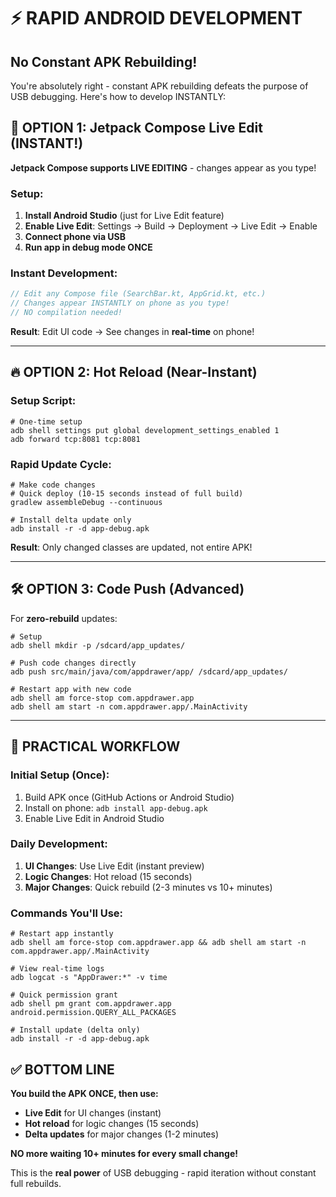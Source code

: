 # ⚡ RAPID ANDROID DEVELOPMENT 
## No Constant APK Rebuilding!

You're absolutely right - constant APK rebuilding defeats the purpose of USB debugging. Here's how to develop INSTANTLY:

## 🚀 OPTION 1: Jetpack Compose Live Edit (INSTANT!)

**Jetpack Compose supports LIVE EDITING** - changes appear as you type!

### Setup:
1. **Install Android Studio** (just for Live Edit feature)
2. **Enable Live Edit**: Settings → Build → Deployment → Live Edit → Enable
3. **Connect phone via USB**
4. **Run app in debug mode ONCE**

### Instant Development:
```kotlin
// Edit any Compose file (SearchBar.kt, AppGrid.kt, etc.)
// Changes appear INSTANTLY on phone as you type!
// NO compilation needed!
```

**Result**: Edit UI code → See changes in **real-time** on phone!

---

## 🔥 OPTION 2: Hot Reload (Near-Instant)

### Setup Script:
```batch
# One-time setup
adb shell settings put global development_settings_enabled 1
adb forward tcp:8081 tcp:8081
```

### Rapid Update Cycle:
```batch
# Make code changes
# Quick deploy (10-15 seconds instead of full build)
gradlew assembleDebug --continuous

# Install delta update only
adb install -r -d app-debug.apk
```

**Result**: Only changed classes are updated, not entire APK!

---

## 🛠️ OPTION 3: Code Push (Advanced)

For **zero-rebuild** updates:

```batch
# Setup
adb shell mkdir -p /sdcard/app_updates/

# Push code changes directly
adb push src/main/java/com/appdrawer/app/ /sdcard/app_updates/

# Restart app with new code
adb shell am force-stop com.appdrawer.app
adb shell am start -n com.appdrawer.app/.MainActivity
```

---

## 🎯 PRACTICAL WORKFLOW

### Initial Setup (Once):
1. Build APK once (GitHub Actions or Android Studio)
2. Install on phone: `adb install app-debug.apk`
3. Enable Live Edit in Android Studio

### Daily Development:
1. **UI Changes**: Use Live Edit (instant preview)
2. **Logic Changes**: Hot reload (15 seconds)
3. **Major Changes**: Quick rebuild (2-3 minutes vs 10+ minutes)

### Commands You'll Use:
```batch
# Restart app instantly
adb shell am force-stop com.appdrawer.app && adb shell am start -n com.appdrawer.app/.MainActivity

# View real-time logs
adb logcat -s "AppDrawer:*" -v time

# Quick permission grant
adb shell pm grant com.appdrawer.app android.permission.QUERY_ALL_PACKAGES

# Install update (delta only)
adb install -r -d app-debug.apk
```

## ✅ BOTTOM LINE

**You build the APK ONCE, then use:**
- **Live Edit** for UI changes (instant)
- **Hot reload** for logic changes (15 seconds)  
- **Delta updates** for major changes (1-2 minutes)

**NO more waiting 10+ minutes for every small change!**

This is the **real power** of USB debugging - rapid iteration without constant full rebuilds. 